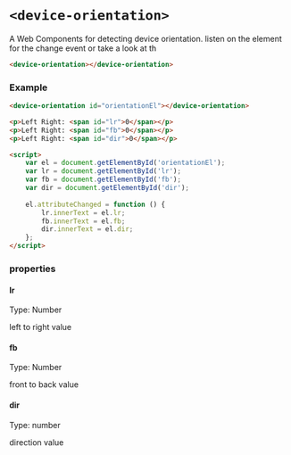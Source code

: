 # ```<device-orientation>```

A Web Components for detecting device orientation. listen on the element for the change event or take a look at th

```HTML
<device-orientation></device-orientation>
```

### Example
```HTML
<device-orientation id="orientationEl"></device-orientation>

<p>Left Right: <span id="lr">0</span></p>
<p>Left Right: <span id="fb">0</span></p>
<p>Left Right: <span id="dir">0</span></p>

<script>
    var el = document.getElementById('orientationEl');
    var lr = document.getElementById('lr');
    var fb = document.getElementById('fb');
    var dir = document.getElementById('dir');
    
    el.attributeChanged = function () {
        lr.innerText = el.lr;
        fb.innerText = el.fb;
        dir.innerText = el.dir;
    };
</script>
```

### properties

#### lr
Type: Number

left to right value

#### fb
Type: Number

front to back value

#### dir
Type: number

direction value
